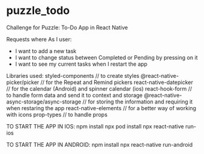 # puzzle_todo
Challenge for Puzzle: To-Do App in React Native

Requests where
As I user:
- I want to add a new task
- I want to change status between Completed or Pending by pressing on it
- I want to see my current tasks when I restart the app

Libraries used:
styled-components // to create styles
@react-native-picker/picker // for the Repeat and Remind pickers
react-native-datepicker // for the calendar (Android) and spinner calendar (ios)
react-hook-form // to handle form data and send it to context and storage
@react-native-async-storage/async-storage // for storing the information and requiring it when restaring the app
react-native-elements // for a better way of working with icons
prop-types // to handle props

TO START THE APP IN IOS:
npm install
npx pod install
npx react-native run-ios

TO START THE APP IN ANDROID:
npm install
npx react-native run-android

